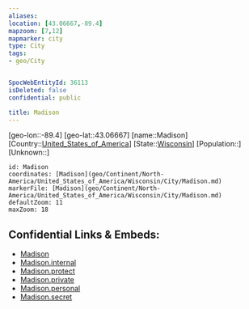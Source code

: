 ```yaml
---
aliases: 
location: [43.06667,-89.4]
mapzoom: [7,12] 
mapmarker: city 
type: City
tags:
- geo/City


SpocWebEntityId: 36113
isDeleted: false
confidential: public

title: Madison
---
```

[geo-lon::-89.4]
[geo-lat::43.06667]
[name::Madison]
[Country::[United_States_of_America](geo/Continent/North-America/United_States_of_America.md)]
[State::[Wisconsin](geo/Continent/North-America/United_States_of_America/Wisconsin.md)]
[Population::]
[Unknown::]


```leaflet
id: Madison
coordinates: [Madison](geo/Continent/North-America/United_States_of_America/Wisconsin/City/Madison.md)
markerFile: [Madison](geo/Continent/North-America/United_States_of_America/Wisconsin/City/Madison.md)
defaultZoom: 11 
maxZoom: 18
```


## Confidential Links & Embeds: 
- [Madison](../../../../../../../_public/geo/Continent/North-America/United_States_of_America/Wisconsin/City/Madison.md) 
- [Madison.internal](../../../../../../../_internal/geo/Continent/North-America/United_States_of_America/Wisconsin/City/Madison.internal.md) 
- [Madison.protect](../../../../../../../_protect/geo/Continent/North-America/United_States_of_America/Wisconsin/City/Madison.protect.md) 
- [Madison.private](../../../../../../../_private/geo/Continent/North-America/United_States_of_America/Wisconsin/City/Madison.private.md) 
- [Madison.personal](../../../../../../../_personal/geo/Continent/North-America/United_States_of_America/Wisconsin/City/Madison.personal.md) 
- [Madison.secret](../../../../../../../_secret/geo/Continent/North-America/United_States_of_America/Wisconsin/City/Madison.secret.md) 
